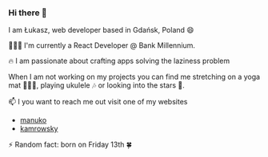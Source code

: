 ### Hi there 👋

I am Łukasz, web developer based in Gdańsk, Poland 😄

👨🏻‍💻 I'm currently a React Developer @ Bank Millennium. 

🔥 I am passionate about crafting apps solving the laziness problem



When I am not working on my projects you can find me stretching on a yoga mat 🧘🏻‍♂️, playing ukulele 🎶 or looking into the stars 🌌.

📫 I you want to reach me out visit one of my websites
- [manuko](https://manuko.dev)
- [kamrowsky](https://kamrowsky.pl)


⚡ Random fact: born on Friday 13th 🍀

